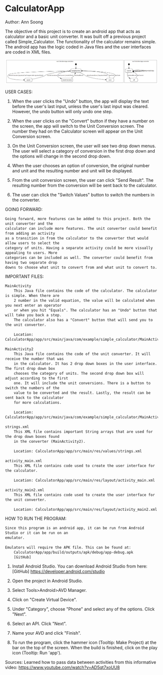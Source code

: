 # CalculatorApp

Author: Ann Soong

The objective of this project is to create an android app that acts as calculator and a basic unit
converter. It was built off a previous project called Simple_Calculator. The functionality of the
calculator remains simple.
The android app has the logic coded in Java files and the user interfaces are coded in XML files.

![State diagram](https://github.com/MochiAndCake/CalculatorApp/blob/master/statediagram.png)



USER CASES:

1. When the user clicks the "Undo" button, the app will display the text before the user's last
    input, unless the user's last input was cleared. However, the undo button will only undo one
    step.

2. When the user clicks on the "Convert" button if they have a number on the screen, the app will
    switch to the Unit Conversion screen. The number they had on the Calculator screen will appear
    on the Unit Conversion screen.

3. On the Unit Conversion screen, the user will see two drop down menus. The user will select a
    category of conversion in the first drop down and the options will change in the second drop
    down.

4. When the user chooses an option of conversion, the original number and unit and the resulting
    number and unit will be displayed.

5. From the unit conversion screen, the user can click "Send Result". The resulting number from the
    conversion will be sent back to the calculator.

6. The user can click the "Switch Values" button to switch the numbers in the converter.



GOING FORWARD:

    Going forward, more features can be added to this project. Both the unit converter and the
    calculator can include more features. The unit converter could benefit from adding an activity
    as a transition in from the calculator to the converter that would allow users to select the
    category of units. Having a separate activity could be more visually appealing to users. More
    categories can be included as well. The converter could benefit from having two separate drop
    downs to choose what unit to convert from and what unit to convert to.



IMPORTANT FILES:

    MainActivity
        This Java file contains the code of the calculator. The calculator is simple. When there are
        2 number in the valid equation, the value will be calculated when you next enter an operator
        or when you hit "Equals". The calculator has an "Undo" button that will take you back a step.
        The calculator also has a "Convert" button that will send you to the unit converter.

        Location: CalculatorApp/app/src/main/java/com/example/simple_calculator/MainActivity.java

    MainActivity2
        This Java file contains the code of the unit converter. It will receive the number that was
        in the calculator. It has 2 drop down boxes in the user interface. The first drop down box
        chooses the category of units. The second drop down box will adjust according to the first
        one. It will include the unit conversions. There is a button to switch the numbers of the
        value to be converted and the result. Lastly, the result can be sent back to the calculator
        for more calculations.

        Location: CalculatorApp/app/src/main/java/com/example/simple_calculator/MainActivity2.java

    strings.xml
        This XML file contains important String arrays that are used for the drop down boxes found
        in the converter (MainActivity2).

        Location: CalculatorApp/app/src/main/res/values/strings.xml

    activity_main.xml
        This XML file contains code used to create the user interface for the calculator.

        Location: CalculatorApp/app/src/main/res/layout/activity_main.xml

    activity_main2.xml
        This XML file contains code used to create the user interface for the unit converter.

        Location: CalculatorApp/app/src/main/res/layout/activity_main2.xml



HOW TO RUN THE PROGRAM:

    Since this program is an android app, it can be run from Android Studio or it can be run on an
    emulator.

    Emulators will require the APK file. This can be found at:
        CalculatorApp/app/build/outputs/apk/debug/app-debug.apk
        [GitHub]

1. Install Android Studio. You can download Android Studio from here:
    [GitHub] https://developer.android.com/studio

2. Open the project in Android Studio.

3. Select Tools>Android>AVD Manager.

4. Click on "Create Virtual Device".

5. Under "Category", choose "Phone" and select any of the options. Click "Next".

6. Select an API. Click "Next".

7. Name your AVD and click "Finish".

8. To run the program, click the hammer icon (Tooltip: Make Project) at the bar on the top of the
    screen. When the build is finished, click on the play icon (Tooltip: Run 'app').



Sources:
    Learned how to pass data between activities from this informative video:
    https://www.youtube.com/watch?v=AD5qt7xoUU8
